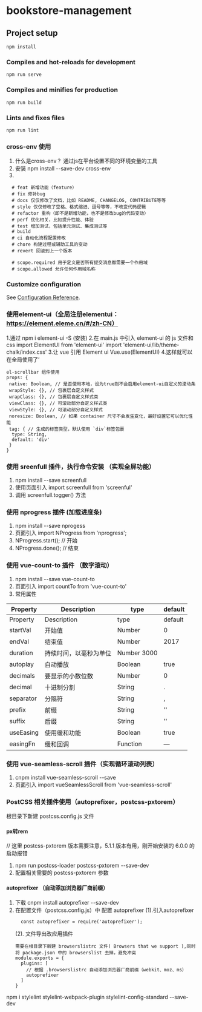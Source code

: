 # bookstore-management

## Project setup
```
npm install
```

### Compiles and hot-reloads for development
```
npm run serve
```

### Compiles and minifies for production
```
npm run build
```

### Lints and fixes files
```
npm run lint
```

### cross-env 使用
1. 什么是cross-env？ 通过js在平台设置不同的环境变量的工具
2. 安装   npm install --save-dev cross-env
3. 


```
  # feat 新增功能（feature）
  # fix 修补bug
  # docs 仅仅修改了文档，比如 README, CHANGELOG, CONTRIBUTE等等
  # style 仅仅修改了空格、格式缩进、逗号等等，不改变代码逻辑
  # refactor 重构（即不是新增功能，也不是修改bug的代码变动）
  # perf 优化相关，比如提升性能、体验
  # test 增加测试，包括单元测试、集成测试等
  # build
  # ci 自动化流程配置修改
  # chore 构建过程或辅助工具的变动
  # revert 回滚到上一个版本

  # scope.required 用于定义是否所有提交消息都需要一个作用域
  # scope.allowed 允许任何作用域名称
```

### Customize configuration
See [Configuration Reference](https://cli.vuejs.org/config/).

### 使用element-ui（全局注册elementui：https://element.eleme.cn/#/zh-CN）
1.通过 npm i element-ui -S (安装)
2.在 main.js 中引入 element-ui 的 js 文件和 css
    import ElementUI from 'element-ui'
    import 'element-ui/lib/theme-chalk/index.css'
3.让 vue 引用 Element ui
    Vue.use(ElementUI)
4.这样就可以在全局使用了’

```
el-scrollbar 组件使用
props: {
 native: Boolean, // 是否使用本地，设为true则不会启用element-ui自定义的滚动条
 wrapStyle: {}, // 包裹层自定义样式
 wrapClass: {}, // 包裹层自定义样式类
 viewClass: {}, // 可滚动部分自定义样式类
 viewStyle: {}, // 可滚动部分自定义样式
 noresize: Boolean, // 如果 container 尺寸不会发生变化，最好设置它可以优化性能
 tag: { // 生成的标签类型，默认使用 `div`标签包裹
  type: String,
  default: 'div'
 }
}
```

### 使用 sreenfull 插件，执行命令安装 （实现全屏功能）
1. npm install --save screenfull
2. 使用页面引入 import screenfull from 'screenful'
3. 调用 screenfull.togger() 方法

### 使用 nprogress 插件 (加载进度条)
1. npm install --save nprogess
2. 页面引入 import NProgress from 'nprogress';
3. NProgress.start();  // 开始
4. NProgress.done();  // 结束

### 使用 vue-count-to 插件 （数字滚动）
1. npm install --save vue-count-to
2. 页面引入 import countTo from 'vue-count-to'
3. 常用属性
  
| Property   | Description    | type |  default |
| ------ | --------------- |---------------|---------------- |
| Property | Description |	type|	default |
| startVal |	开始值                 |		Number |		0 |
| endVal	 |  结束值                 |		Number |		2017 |
| duration |	持续时间，以毫秒为单位   |		Number	3000 |
| autoplay |	自动播放               |		Boolean  |		true |
| decimals |	要显示的小数位数        |		Number |		0 |
| decimal	 |  十进制分割              |		String |		. |
| separator| 	分隔符                  |		String |		, |
| prefix	 |  前缀                   |		String	 |	'' |
| suffix	 |  后缀                   |		String |		'' |
| useEasing|	使用缓和功能           |		Boolean |		true |
| easingFn |	缓和回调               |		Function |		— |

### 使用 vue-seamless-scroll 插件（实现循环滚动列表）
1. cnpm install vue-seamless-scroll --save
2. 页面引入 import vueSeamlessScroll from 'vue-seamless-scroll'
  

### PostCSS 相关插件使用（autoprefixer，postcss-pxtorem）
  根目录下新建 postcss.config.js 文件
  
#### px转rem    
// 这里 postcss-pxtorem 版本需要注意，5.1.1 版本有用，刚开始安装的 6.0.0 的启动报错
1. npm run postcss-loader postcss-pxtorem --save-dev
2. 配置相关需要的 postcss-pxtorem 参数
 #### autoprefixer （自动添加浏览器厂商前缀）
1. 下载  cnpm install autoprefixer --save-dev
2. 在配置文件（postcss.config.js）中 配置 autoprefixer
    (1).引入autoprefixer
    ```
      const autoprefixer = require('autoprefixer');
    ```
    (2). 文件导出改应用插件
    ```
    需要在根目录下新建 browserslistrc 文件( Browsers that we support ),同时将 package.json 中的 browserslist 去掉，避免冲突
    module.exports = {
      plugins: [
        // 根据 .browserslistrc 自动添加浏览器厂商前缀（webkit、moz、ms）
        autoprefixer 
      ]
    }
    ```

<!-- 配置eslintrc.js 报错提示 stylelint: Could not find "stylelint-config-standard". Do you need a `configBasedir`? 解决 -->
npm i stylelint stylelint-webpack-plugin stylelint-config-standard --save-dev
